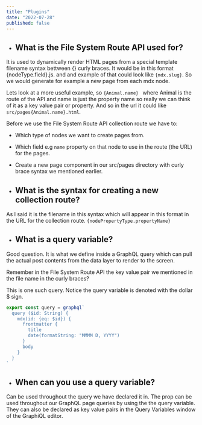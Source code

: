 ```yaml
---
title: "Plugins"
date: "2022-07-28"
published: false
---
```


- ## What is the File System Route API used for? ##

It is used to dynamically render HTML pages from a special template filename syntax bettween {} curly braces. It would be in this format  {nodeType.field}.js. and and example of that could look like `{mdx.slug}`. So we would generate for example a new page from each mdx node.

Lets look at a more useful example, so `{Animal.name} ` where Animal is the route of the API and name is just the property name so really we can think of it as a key value pair or property. And so in the url it could like `src/pages{Animal.name}.html`.

Before we use the File System Route API collection route we have to:

- Which type of nodes we want to create pages from.

- Which field e.g `name` property on that node to use in the route (the URL) for the pages.

- Create a new page component in our src/pages directory with curly brace syntax we mentioned earlier.

- ## What is the syntax for creating a new collection route? ##

As I said it is the filename in this syntax which will appear in this format in the URL for the collection route. `{nodePropertyType.propertyName}`

- ## What is a query variable?

Good question. It is what we define inside a GraphQL query which can pull the actual post contents from the data layer to render to the screen. 

Remember in the File System Route API the key value pair we mentioned in the file name in the curly braces?  

This is one such query. Notice the query variable is denoted with the dollar $ sign.

```js
export const query = graphql` 
  query ($id: String) {
    mdx(id: {eq: $id}) {
      frontmatter {
        title
        date(formatString: "MMMM D, YYYY")
      }
      body
    }
  }  
`
```

- ## When can you use a query variable? ##

Can be used throughout the query we have declared it in. The prop can be used throughout our GraphQL page queries by using the the query variable. They can also be declared as key value pairs in the Query Variables window of the GraphiQL editor.  
